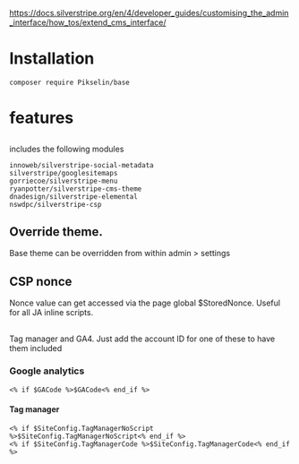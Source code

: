 https://docs.silverstripe.org/en/4/developer_guides/customising_the_admin_interface/how_tos/extend_cms_interface/

# Installation
    composer require Pikselin/base

# features

##
includes the following modules

    innoweb/silverstripe-social-metadata
    silverstripe/googlesitemaps
    gorriecoe/silverstripe-menu
    ryanpotter/silverstripe-cms-theme
    dnadesign/silverstripe-elemental
    nswdpc/silverstripe-csp

## Override theme. 
Base theme can be overridden from within admin > settings

## CSP nonce
Nonce value can get accessed via the page global $StoredNonce. Useful for all JA inline scripts.

##
Tag manager and GA4. Just add the account ID for one of these to have them included

### Google analytics
    <% if $GACode %>$GACode<% end_if %>


#### Tag manager
    <% if $SiteConfig.TagManagerNoScript %>$SiteConfig.TagManagerNoScript<% end_if %>
    <% if $SiteConfig.TagManagerCode %>$SiteConfig.TagManagerCode<% end_if %>
